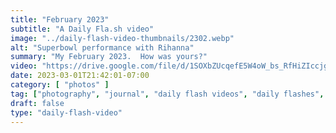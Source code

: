 ```yaml
---
title: "February 2023"
subtitle: "A Daily Fla.sh video"
image: "../daily-flash-video-thumbnails/2302.webp"
alt: "Superbowl performance with Rihanna"
summary: "My February 2023.  How was yours?"
video: "https://drive.google.com/file/d/1SOXbZUcqefE5W4oW_bs_RfHiZIccjg-f/preview"
date: 2023-03-01T21:42:01-07:00
category: [ "photos" ]
tag: ["photography", "journal", "daily flash videos", "daily flashes", "videos" ]
draft: false
type: "daily-flash-video"
---
```

